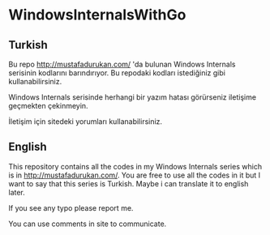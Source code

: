 # WindowsInternalsWithGo

## Turkish
Bu repo http://mustafadurukan.com/ 'da bulunan Windows Internals serisinin kodlarını barındırıyor.
Bu repodaki kodları istediğiniz gibi kullanabilirsiniz.

Windows Internals serisinde herhangi bir yazım hatası görürseniz iletişime geçmekten çekinmeyin.

İletişim için sitedeki yorumları kullanabilirsiniz.


## English
This repository contains all the codes in my Windows Internals series which is in http://mustafadurukan.com/.
You are free to use all the codes in it but I want to say that this series is Turkish. Maybe i can translate it to english later.

If you see any typo please report me.

You can use comments in site to communicate.
